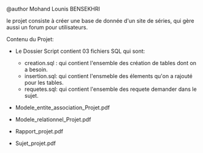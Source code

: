 @author Mohand Lounis BENSEKHRI

le projet consiste à créer une base de donnée d'un site de séries, qui gère aussi un forum pour utilisateurs.

Contenu du Projet:
* Le Dossier Script contient 03 fichiers SQL qui sont:
  - creation.sql : qui contient l'ensemble des création de tables dont on a besoin.
  - insertion.sql: qui contient l'ensmeble des élements qu'on a rajouté pour les tables.
  - requetes.sql: qui contient l'ensemble des requete demander dans le sujet.

* Modele_entite_association_Projet.pdf
* Modele_relationnel_Projet.pdf 
* Rapport_projet.pdf
* Sujet_projet.pdf
